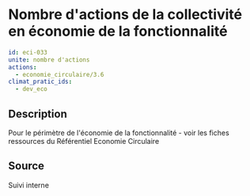 # Nombre d'actions de la collectivité en économie de la fonctionnalité
```yaml
id: eci-033
unite: nombre d'actions
actions:
  - economie_circulaire/3.6
climat_pratic_ids:
  - dev_eco
```
## Description
Pour le périmètre de l'économie de la fonctionnalité - voir les fiches ressources du Référentiel Economie Circulaire

## Source
Suivi interne